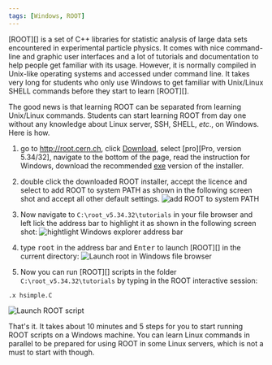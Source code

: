 ```yaml
---
tags: [Windows, ROOT]
---
```


[ROOT][] is a set of C++ libraries for statistic analysis of large data sets 
encountered in experimental particle physics. It comes with nice command-line 
and graphic user interfaces and a lot of tutorials and documentation to help 
people get familiar with its usage. However, it is normally compiled in 
Unix-like operating systems and accessed under command line. It takes very long 
for students who only use Windows to get familiar with Unix/Linux SHELL 
commands before they start to learn [ROOT][].

The good news is that learning ROOT can be separated from learning Unix/Linux 
commands. Students can start learning ROOT from day one without any knowledge 
about Linux server, SSH, SHELL, *etc*., on Windows. Here is how.

1. go to http://root.cern.ch, click [Download][], select [pro][Pro, version 
5.34/32], navigate to the bottom of the page, read the instruction for Windows, 
download the recommended [exe][] version of the installer.

2. double click the downloaded ROOT installer, accept the licence and select to 
add ROOT to system PATH as shown in the following screen shot and accept all 
other default settings.
![add ROOT to system PATH]({{site.exa}}/add-ROOT-to-system-PATH-on-Windows.jpg)

3. Now navigate to `C:\root_v5.34.32\tutorials` in your file browser and left 
lick the address bar to highlight it as shown in the following screen shot:
![hightlight Windows explorer address 
bar]({{site.exa}}/hightlight-Windows-explorer-address-bar.jpg)

4. type <kbd>root</kbd> in the address bar and <kbd>Enter</kbd> to launch 
[ROOT][] in the current directory:
![Launch root in Windows file 
browser]({{site.exa}}/launch-ROOT-from-Windows-file-browser.jpg)

5. Now you can run [ROOT][] scripts in the folder `C:\root_v5.34.32\tutorials` 
by typing in the ROOT interactive session:

```
.x hsimple.C
```

![Launch ROOT script]({{site.exa}}/launch-ROOT-script.jpg)

That's it. It takes about 10 minutes and 5 steps for you to start running ROOT 
scripts on a Windows machine. You can learn Linux commands in parallel to be 
prepared for using ROOT in some Linux servers, which is not a must to start 
with though.

[Download]:https://root.cern.ch/drupal/content/downloading-root
[pro]:https://root.cern.ch/drupal/content/production-version-534
[exe]:http://root.cern.ch/download/root_v5.34.32.win32.vc12.exe

